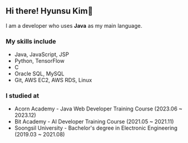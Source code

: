 ## Hi there! Hyunsu Kim👋
I am a developer who uses **Java** as my main language.
### My skills include
- Java, JavaScript, JSP
- Python, TensorFlow
- C
- Oracle SQL, MySQL
- Git, AWS EC2, AWS RDS, Linux
### I studied at
- Acorn Academy - Java Web Developer Training Course (2023.06 ~ 2023.12)
- Bit Academy - AI Developer Training Course (2021.05 ~ 2021.11)
- Soongsil University - Bachelor's degree in Electronic Engineering (2019.03 ~ 2021.08)   


<!--
**khs220507/khs220507** is a ✨ _special_ ✨ repository because its `README.md` (this file) appears on your GitHub profile.

Here are some ideas to get you started:

- 🔭 I’m currently working on ...
- 🌱 I’m currently learning ...
- 👯 I’m looking to collaborate on ...
- 🤔 I’m looking for help with ...
- 💬 Ask me about ...
- 📫 How to reach me: ...
- 😄 Pronouns: ...
- ⚡ Fun fact: ...
-->
